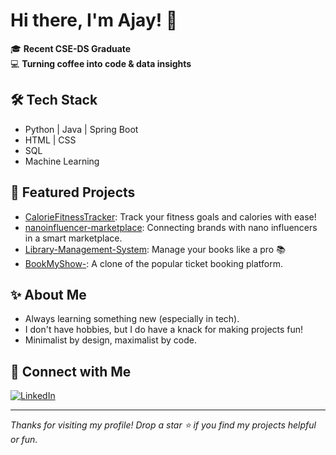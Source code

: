 # Hi there, I'm Ajay! 👋

🎓 **Recent CSE-DS Graduate**  
💻 **Turning coffee into code & data insights**

## 🛠️ Tech Stack
- Python | Java | Spring Boot
- HTML | CSS
- SQL
- Machine Learning

## 🚀 Featured Projects
- [CalorieFitnessTracker](https://github.com/Ajay9760/CalorieFitnessTracker): Track your fitness goals and calories with ease!
- [nanoinfluencer-marketplace](https://github.com/Ajay9760/nanoinfluencer-marketplace): Connecting brands with nano influencers in a smart marketplace.
- [Library-Management-System](https://github.com/Ajay9760/Library-Management-System): Manage your books like a pro 📚
- [BookMyShow-](https://github.com/Ajay9760/BookMyShow-): A clone of the popular ticket booking platform.

## ✨ About Me
- Always learning something new (especially in tech).
- I don't have hobbies, but I do have a knack for making projects fun!
- Minimalist by design, maximalist by code.

## 🔗 Connect with Me
[![LinkedIn](https://img.shields.io/badge/LinkedIn-Ajay9760-blue?style=flat-square&logo=linkedin)](https://www.linkedin.com/in/ajay-adire-a03868309/)

---

_Thanks for visiting my profile! Drop a star ⭐ if you find my projects helpful or fun._
